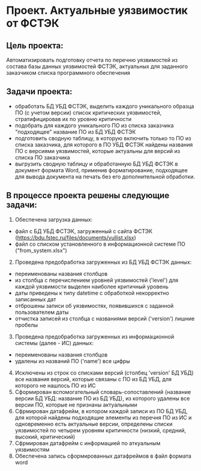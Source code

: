 # Проект. Актуальные уязвимостик от ФСТЭК

## Цель проекта:
Автоматизировать подготовку отчета по перечню уязвимостей из состава базы данных уязвимостей ФСТЭК, актуальных для заданного заказчиком списка программного обеспечения

## Задачи проекта:
- обработать БД УБД ФСТЭК, выделить каждого уникального образца ПО (с учетом версии) список критических уязвимостей, стратифицировав их по уровню критичности
- подобрать для каждого уникального ПО из списка заказчика "подходящее" название ПО из БД УБД ФСТЭК
- подготовить сводную таблицу, в которую включить только то ПО из списка заказчика, для которого в ПО УБД ФСТЭК найдены названия ПО с версиями уязвимостей, которые актуальны для версий из списка ПО заказчика
- выгрузить сводную таблицу и обработанную БД УБД ФСТЭК в документ формата Word, применив форматирование, подходящее для вывода документа на печать без его дополнительной обработки.

## В процессе проекта решены следующие задачи:
1. Обеспечена загрузка данных:
  - файл с БД УБД ФСТЭК, загруженный с сайта ФСТЭК (https://bdu.fstec.ru/files/documents/vullist.xlsx)
  - файл со списком установленного в информационной системе ПО ("from_system.xlsx") 
2. Проведена предобработка загруженных из БД УБД ФСТЭК данных:
  - переименованы названия столбцов
  - из столбца с перечислением уровней уязвимостей ('level') для каждой уязвимости выделен наиболее критичный уровень
  - даты приведены к типу datetime с обработкой некорректно записанных дат
  - отброшены записи об уязвимостях, появившихся с заданной пользователем даты 
  - отчистка записей из столбца с названиями версий ('version') лишние пробелы
3. Проведена предобработка загруженных из информационной системы (далее - ИС) данных:
  - переименованы названия столбцов
  - удалены из названий ПО ('name') все цифры
4. Исключены из строк со списками версий (столбец 'version' БД УБД) все названия версий, которые связаны с ПО из БД УБД, для которого не нашлось ПО из ИС
5. Сформирован вспомогательный словарь-сопоставлений {название версии БД УБД: название ПО из БД УБД}, из которого удалены все версии ПО, которые не признаны актуальными
6. Сфрмирован датафрейм, в котором каждой записи из ПО БД УБД, для которой найдены подходящие элементы из перечня ПО из ИС и одновременно есть актуальные версии, определены списки уязвимостей по четырем уровням критичности (низкий, средний, высокий, критический)
7. Сфрмирован датафрейм с информацией по аткуальным уязвимостям
8. Обеспечена запись сформированных датафреймов в файл формата word 
